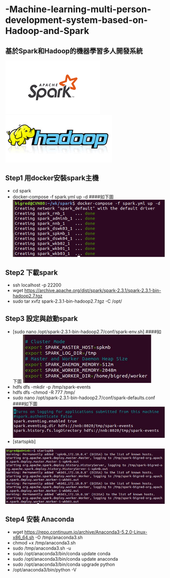 # -Machine-learning-multi-person-development-system-based-on-Hadoop-and-Spark
## 基於Spark和Hadoop的機器學習多人開發系統


![image](https://github.com/mv123453715/-Machine-learning-multi-person-development-system-based-on-Hadoop-and-Spark/blob/master/spark.png)
![image](https://github.com/mv123453715/-Machine-learning-multi-person-development-system-based-on-Hadoop-and-Spark/blob/master/hadoop.jpg)
 
## Step1 用docker安裝spark主機
+  cd spark
+  docker-compose -f spark.yml up -d
####如下圖
![image](https://github.com/mv123453715/-Machine-learning-multi-person-development-system-based-on-Hadoop-and-Spark/blob/master/docker.png)


## Step2 下載spark
+  ssh localhost -p 22200
+  wget https://archive.apache.org/dist/spark/spark-2.3.1/spark-2.3.1-bin-hadoop2.7.tgz
+  sudo tar xvfz spark-2.3.1-bin-hadoop2.7.tgz -C /opt/

## Step3 設定與啟動spark
+ [sudo nano /opt/spark-2.3.1-bin-hadoop2.7/conf/spark-env.sh]
####如下圖
![image](https://github.com/mv123453715/-Machine-learning-multi-person-development-system-based-on-Hadoop-and-Spark/blob/master/spark%E8%A8%AD%E5%AE%9A.JPG)
+ hdfs dfs -mkdir -p /tmp/spark-events
+ hdfs dfs -chmod -R 777 /tmp/
+ sudo nano /opt/spark-2.3.1-bin-hadoop2.7/conf/spark-defaults.conf
####如下圖
![image](https://github.com/mv123453715/-Machine-learning-multi-person-development-system-based-on-Hadoop-and-Spark/blob/master/spark%E8%A8%AD%E5%AE%9Aserver.JPG)
+ [startspkb]

![image](https://github.com/mv123453715/-Machine-learning-multi-person-development-system-based-on-Hadoop-and-Spark/blob/master/%E5%95%9F%E5%8B%95spark.png)


## Step4 安裝 Anaconda
+  wget https://repo.continuum.io/archive/Anaconda3-5.2.0-Linux-x86_64.sh -O /tmp/anaconda3.sh 
+  chmod +x /tmp/anaconda3.sh 
+ sudo /tmp/anaconda3.sh -u 
+ sudo /opt/anaconda3/bin/conda update conda
+ sudo /opt/anaconda3/bin/conda update anaconda
+ sudo /opt/anaconda3/bin/conda upgrade python
+ /opt/anaconda3/bin/python -V
